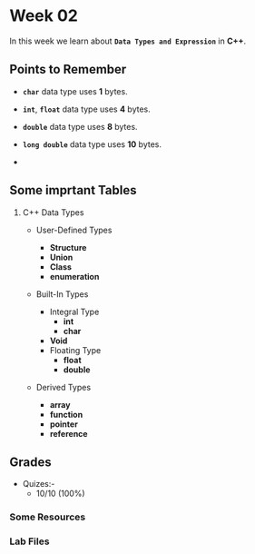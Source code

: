 # Week 02

In this week we learn about **`Data Types and Expression`** in **C++**.

## Points to Remember

- **`char`** data type uses **1** bytes.

- **`int`**, **`float`** data type uses **4** bytes.

- **`double`** data type uses **8** bytes.

- **`long double`** data type uses **10** bytes.

- 

## Some imprtant Tables 

1. C++ Data Types
    - User-Defined Types
        - **Structure**
        - **Union**
        - **Class**
        - **enumeration**
    
    - Built-In Types
        - Integral Type
            - **int**
            - **char**
        - **Void**
        - Floating Type
            - **float**
            - **double**
    
    - Derived Types
        - **array**
        - **function**
        - **pointer**
        - **reference**


## Grades

- Quizes:-
    - 10/10 (100%)


### Some Resources



### Lab Files